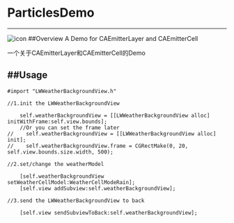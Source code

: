 # ParticlesDemo
---
![icon](http://git.oschina.net/uploads/85/122285_ClassWizard.jpg)
##Overview
A Demo for CAEmitterLayer and CAEmitterCell

一个关于CAEmitterLayer和CAEmitterCell的Demo

##Usage
---


```
#import "LWWeatherBackgroundView.h"

```
```
//1.init the LWWeatherBackgroundView

	self.weatherBackgroundView = [[LWWeatherBackgroundView alloc] initWithFrame:self.view.bounds];
    //Or you can set the frame later
//    self.weatherBackgroundView = [[LWWeatherBackgroundView alloc] init];
//    self.weatherBackgroundView.frame = CGRectMake(0, 20, self.view.bounds.size.width, 500);
    
//2.set/change the weatherModel

    [self.weatherBackgroundView setWeatherCellModel:WeatherCellModeRain];
    [self.view addSubview:self.weatherBackgroundView];
    
//3.send the LWWeatherBackgroundView to back 

    [self.view sendSubviewToBack:self.weatherBackgroundView];
```